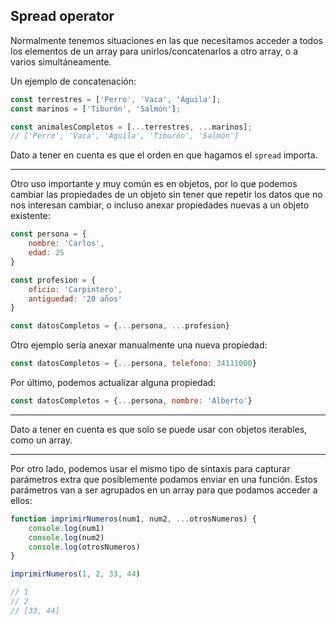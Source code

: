 ## Spread operator

Normalmente tenemos situaciones en las que necesitamos acceder a todos los elementos de un array para unirlos/concatenarlos a otro array, o a varios simultáneamente.

Un ejemplo de concatenación:

```js
const terrestres = ['Perro', 'Vaca', 'Águila'];
const marinos = ['Tiburón', 'Salmón'];

const animalesCompletos = [...terrestres, ...marinos];
// ['Perro', 'Vaca', 'Águila', 'Tiburón', 'Salmón']
```

Dato a tener en cuenta es que el orden en que hagamos el `spread` importa.

***

Otro uso importante y muy común es en objetos, por lo que podemos cambiar las propiedades de un objeto sin tener que repetir los datos que no nos interesan cambiar, o incluso anexar propiedades nuevas a un objeto existente:

```js
const persona = {
    nombre: 'Carlos',
    edad: 25
}

const profesion = {
    oficio: 'Carpintero',
    antiguedad: '20 años'
}

const datosCompletos = {...persona, ...profesion}
```

Otro ejemplo sería anexar manualmente una nueva propiedad:

```js
const datosCompletos = {...persona, telefono: 34111000}
```

Por último, podemos actualizar alguna propiedad:

```js
const datosCompletos = {...persona, nombre: 'Alberto'}
```

***

Dato a tener en cuenta es que solo se puede usar con objetos iterables, como un array.

***

Por otro lado, podemos usar el mismo tipo de sintaxis para capturar parámetros extra que posiblemente podamos enviar en una función. Estos parámetros van a ser agrupados en un array para que podamos acceder a ellos:

```js
function imprimirNumeros(num1, num2, ...otrosNumeros) {
    console.log(num1)
    console.log(num2)
    console.log(otrosNumeros)
}

imprimirNumeros(1, 2, 33, 44)

// 1
// 2
// [33, 44]
```